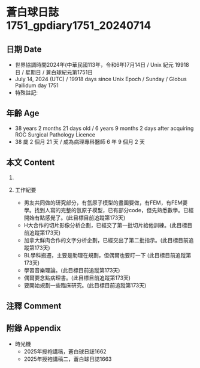 [_metadata_:encoding]: - "utf-8"
[_metadata_:language]: - "zh-Hant-TW"
[_metadata_:fileformat]: - "markdown"
[_metadata_:MIME_type]: - "text/plain"
[_metadata_:markdown_version]: - "commonmark version 0.30"
[_metadata_:markdown_spec]: - "https://spec.commonmark.org/0.30/"

# 蒼白球日誌1751_gpdiary1751_20240714 #

## 日期 Date ##

* 世界協調時間2024年(中華民國113年，令和6年)7月14日 / Unix 紀元 19918 日 / 星期日 / 蒼白球紀元第1751日
* July 14, 2024 (UTC) / 19918 days since Unix Epoch / Sunday / Globus Pallidum day 1751
* 特殊註記:

## 年齡 Age ##

* 38 years 2 months 21 days old / 6 years 9 months 2 days after acquiring ROC Surgical Pathology Licence
* 38 歲 2 個月 21 天 / 成為病理專科醫師 6 年 9 個月 2 天

## 本文 Content ##

1. 

2. 工作紀要

    - 男友共同做的研究部分，有氫原子模型的畫圖要做，有FEM，有FEM要學。找到人寫的完整的氫原子模型，已有部分code，但先熟悉數學。已經開始有點感覺了。(此目標目前追蹤第173天)
    - H大合作的切片影像分析企劃，已經交了第一批切片給他訓練。(此目標目前追蹤第173天)
    - 加拿大鮮肉合作的文字分析企劃，已經交出了第二批指示。(此目標目前追蹤第173天)
    - BL學科搬遷，主要是助理在規劃，但偶爾也要盯一下 (此目標目前追蹤第173天)
    - 學習音樂理論。(此目標目前追蹤第173天)
    - 偶爾要念點病理書。(此目標目前追蹤第173天)
    - 要開始規劃一些臨床研究。(此目標目前追蹤第173天)

## 注釋 Comment ##


## 附錄 Appendix ##

* 時光機
    - 2025年授袍講稿，蒼白球日誌1662
    - 2025年授袍講稿二，蒼白球日誌1663
